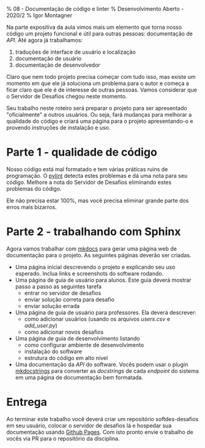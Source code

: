 % 08 - Documentação de código e linter
% Desenvolvimento Aberto - 2020/2
% Igor Montagner
 
Na parte expositiva da aula vimos mais um elemento que torna nosso código um projeto funcional e útil para outras pessoas: documentação de *API*. Até agora já trabalhamos:

1. traduções de interface de usuário e localização
1. documentação de usuário
2. documentação de desenvolvedor

Claro que nem todo projeto precisa começar com tudo isso, mas existe um momento em que ele já soluciona um problema para o autor e começa a ficar claro que ele é de interesse de outras pessoas. Vamos considerar que o Servidor de Desafios chegou neste momento. 

Seu trabalho neste roteiro será preparar o projeto para ser apresentado "oficialmente" a outros usuários. Ou seja, fará mudanças para melhorar a qualidade do código e criará uma página para o projeto apresentando-o e provendo instruções de instalação e uso. 

# Parte 1 - qualidade de código

Nosso código está mal formatado e tem várias práticas ruins de programação. O [pylint](https://www.pylint.org/) detecta estes problemas e dá uma nota para seu código. Melhore a nota do Servidor de Desafios eliminando estes problemas do código. 

Ele não precisa estar 100%, mas você precisa eliminar grande parte dos erros mais bizarros. 

# Parte 2 - trabalhando com Sphinx


Agora vamos trabalhar com [mkdocs](https://www.mkdocs.org/) para gerar uma página web de documentação para o projeto. As seguintes páginas deverão ser criadas.

* Uma página inicial descrevendo o projeto e explicando seu uso esperado. Inclua links e screenshots do software rodando.
* Uma página de guia de usuário para alunos. Este guia deverá mostrar passo a passo as seguintes tarefa
    * entrar no servidor de desafios
    * enviar solução correta para desafio
    * enviar solução errada
* Uma página de guia de usuário para professores. Ela deverá descrever:
    * como adicionar usuários (usando os arquivos *users.csv* e *add_user.py*)
    * como adicionar novos desafios
* Uma página de guia de desenvolvimento listando 
    * como configurar ambiente de desenvolvimento
    * instalação do software
    * estrutura do código em alto nível
* Uma documentação da *API* do software. Vocês podem usar o plugin [mkdocstrings](https://github.com/pawamoy/mkdocstrings) para converter as *docstrings* de cada *endpoint* do sistema em uma página de documentação bem formatada.    

# Entrega

Ao terminar este trabalho você deverá criar um repositório softdes-desafios em seu usuário, colocar o servidor de desafios lá e hospedar sua documentação usando [Github Pages](https://pages.github.com/). Com isto pronto envie o trabalho de vocês via PR para o repositório da disciplina. 